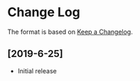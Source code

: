 # Change Log

The format is based on [Keep a Changelog](http://keepachangelog.com/).

## [2019-6-25]

- Initial release